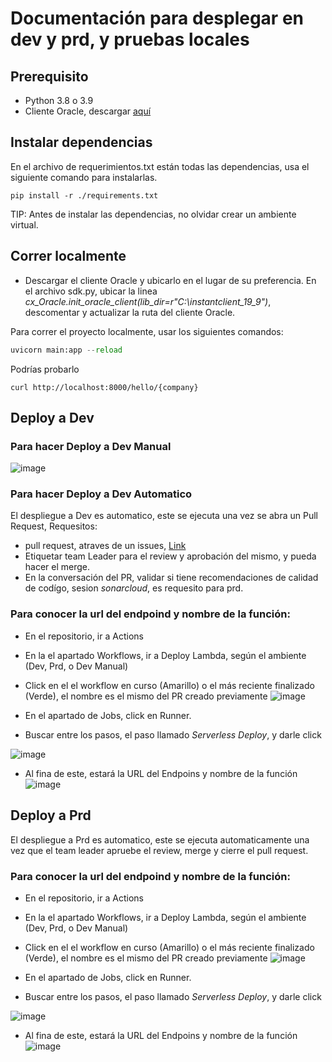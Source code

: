# Documentación para desplegar en dev y prd, y pruebas locales

## Prerequisito
- Python 3.8 o 3.9
- Cliente Oracle, descargar [aquí](https://drive.google.com/file/d/1musU0zbSWz6AB9YBGr7eUgt8NVrsNbEc/view?usp=sharing)

## Instalar dependencias
En el archivo de requerimientos.txt están todas las dependencias, usa el siguiente comando para instalarlas.

``` basch
pip install -r ./requirements.txt
```

TIP: Antes de instalar las dependencias, no olvidar crear un ambiente virtual.

## Correr localmente
- Descargar el cliente Oracle y ubicarlo en el lugar de su preferencia.
En el archivo sdk.py, ubicar la linea *cx_Oracle.init_oracle_client(lib_dir=r"C:\instantclient_19_9")*, descomentar y actualizar la ruta del cliente Oracle.

Para correr el proyecto localmente, usar los siguientes comandos:

``` python
uvicorn main:app --reload 
```

Podrías probarlo 
```
curl http://localhost:8000/hello/{company}
```

## Deploy a Dev

### Para hacer Deploy a Dev Manual

![image](https://user-images.githubusercontent.com/80862575/168092345-64b448c6-e271-4dc6-9844-afff0bc040c7.png)

### Para hacer Deploy a Dev Automatico

El despliegue a Dev es automatico, este se ejecuta una vez se abra un Pull Request,
Requesitos:
- pull request, atraves de un issues, 
[Link](https://docs.github.com/es/issues/tracking-your-work-with-issues/creating-a-branch-for-an-issue)
- Etiquetar team Leader para el review y aprobación del mismo, y pueda hacer el merge.
- En la conversación del PR, validar si tiene recomendaciones de calidad de codígo, sesion *sonarcloud*, es requesito para prd.




### Para conocer la url del endpoind y nombre de la función:
- En el repositorio, ir a Actions
- En la el apartado Workflows, ir a Deploy Lambda, según el ambiente (Dev, Prd, o Dev Manual)
- Click en el el workflow en curso (Amarillo) o el más reciente finalizado (Verde), el nombre es el mismo del PR creado previamente
![image](https://user-images.githubusercontent.com/80862575/168094025-7b798a17-406e-4cb1-980e-9591662ba5e9.png)

- En el apartado de Jobs, click en Runner.
- Buscar entre los pasos, el paso llamado *Serverless Deploy*, y darle click

![image](https://user-images.githubusercontent.com/80862575/168094723-335ee0ab-fd63-4817-8c10-8d2caab952e6.png)

- Al fina de este, estará la URL del Endpoins y nombre de la función 
![image](https://user-images.githubusercontent.com/80862575/168095264-be062e78-f8ed-45ea-a11d-292346f34ee8.png)


## Deploy a Prd
El despliegue a Prd es automatico, este se ejecuta automaticamente una vez que el team leader apruebe el review, merge y cierre el pull request.

### Para conocer la url del endpoind y nombre de la función:
- En el repositorio, ir a Actions
- En la el apartado Workflows, ir a Deploy Lambda, según el ambiente (Dev, Prd, o Dev Manual)
- Click en el el workflow en curso (Amarillo) o el más reciente finalizado (Verde), el nombre es el mismo del PR creado previamente
![image](https://user-images.githubusercontent.com/80862575/168094025-7b798a17-406e-4cb1-980e-9591662ba5e9.png)

- En el apartado de Jobs, click en Runner.
- Buscar entre los pasos, el paso llamado *Serverless Deploy*, y darle click

![image](https://user-images.githubusercontent.com/80862575/168094723-335ee0ab-fd63-4817-8c10-8d2caab952e6.png)

- Al fina de este, estará la URL del Endpoins y nombre de la función 
![image](https://user-images.githubusercontent.com/80862575/168095264-be062e78-f8ed-45ea-a11d-292346f34ee8.png)







